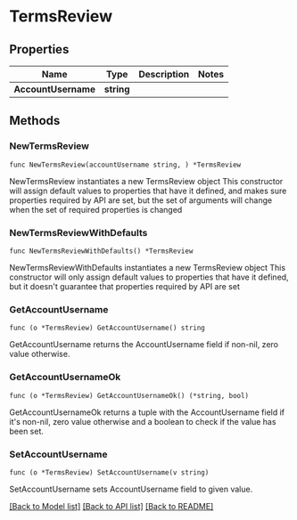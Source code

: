 # TermsReview

## Properties

Name | Type | Description | Notes
------------ | ------------- | ------------- | -------------
**AccountUsername** | **string** |  | 

## Methods

### NewTermsReview

`func NewTermsReview(accountUsername string, ) *TermsReview`

NewTermsReview instantiates a new TermsReview object
This constructor will assign default values to properties that have it defined,
and makes sure properties required by API are set, but the set of arguments
will change when the set of required properties is changed

### NewTermsReviewWithDefaults

`func NewTermsReviewWithDefaults() *TermsReview`

NewTermsReviewWithDefaults instantiates a new TermsReview object
This constructor will only assign default values to properties that have it defined,
but it doesn't guarantee that properties required by API are set

### GetAccountUsername

`func (o *TermsReview) GetAccountUsername() string`

GetAccountUsername returns the AccountUsername field if non-nil, zero value otherwise.

### GetAccountUsernameOk

`func (o *TermsReview) GetAccountUsernameOk() (*string, bool)`

GetAccountUsernameOk returns a tuple with the AccountUsername field if it's non-nil, zero value otherwise
and a boolean to check if the value has been set.

### SetAccountUsername

`func (o *TermsReview) SetAccountUsername(v string)`

SetAccountUsername sets AccountUsername field to given value.



[[Back to Model list]](../README.md#documentation-for-models) [[Back to API list]](../README.md#documentation-for-api-endpoints) [[Back to README]](../README.md)


